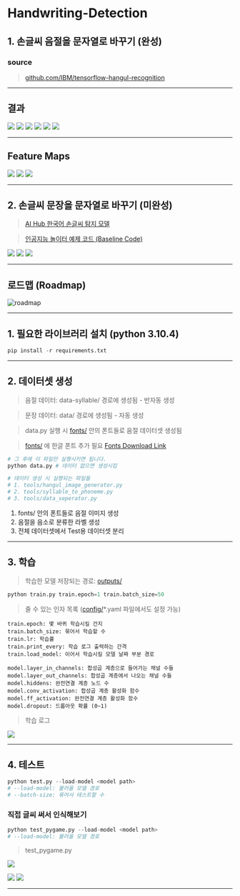 # Handwriting-Detection

## 1. 손글씨 음절을 문자열로 바꾸기 (완성)

### source 
> [github.com/IBM/tensorflow-hangul-recognition](https://github.com/IBM/tensorflow-hangul-recognition)

---

## 결과
![](./insight/predict/1.png)
![](./insight/predict/2.png)
![](./insight/predict/3.png)
![](./insight/predict/4.png)
![](./insight/predict/5.png)
![](./insight/predict/6.png)

---

## Feature Maps
![](./insight/Feature_Map_가_1.png)
![](./insight/Feature_Map_가_2.png)
![](./insight/Feature_Map_가_3.png)

---

## 2. 손글씨 문장을 문자열로 바꾸기 (미완성)
> [AI Hub 한국어 손글씨 탐지 모델](https://aihub.or.kr/problem_contest/nipa-learning-platform/1)

> [인공지능 놀이터 예제 코드 (Baseline Code)](https://ai-korea.kr/playground/selectTutorialPlayground.do)

![](./insight/Cutting_Sentence._Infopng.png)
![](./insight/Brightness_Gradient_Kernel_Width_1.png)
![](./insight/Brightness_Gradient_Kernel_Width_10.png)

---

## 로드맵 (Roadmap)
![roadmap](./insight/roadmap/way2.png)

---

## 1. 필요한 라이브러리 설치 (python 3.10.4)


```python
pip install -r requirements.txt
```

---

## 2. 데이터셋 생성
> 음절 데이터: data-syllable/ 경로에 생성됨 - 반자동 생성

> 문장 데이터: data/ 경로에 생성됨 - 자동 생성

> data.py 실행 시 [fonts/](fonts/) 안의 폰트들로 음절 데이터셋 생성됨

> [fonts/](fonts/) 에 한글 폰트 추가 필요 [Fonts Download Link](https://hangeul.naver.com/2021/fonts)

```python
# 그 후에 이 파일만 실행시키면 됩니다.
python data.py # 데이터 없으면 생성시킴
```

```python
# 데이터 생성 시 실행되는 파일들
# 1. tools/hangul_image_generator.py
# 2. tools/syllable_to_phoneme.py
# 3. tools/data_seperator.py
```

1. fonts/ 안의 폰트들로 음절 이미지 생성
2. 음절을 음소로 분류한 라벨 생성
3. 전체 데이터셋에서 Test용 데이터셋 분리
---

## 3. 학습
> 학습한 모델 저장되는 경로: [outputs/](outputs/)
```python
python train.py train.epoch=1 train.batch_size=50
```

> 줄 수 있는 인자 목록 ([config/](config/)*.yaml 파일에서도 설정 가능)
```
train.epoch: 몇 바퀴 학습시킬 건지
train.batch_size: 묶어서 학습할 수
train.lr: 학습률
train.print_every: 학습 로그 출력하는 간격
train.load_model: 이어서 학습시킬 모델 날짜 부분 경로

model.layer_in_channels: 합성곱 계층으로 들어가는 채널 수들
model.layer_out_channels: 합성곱 계층에서 나오는 채널 수들
model.hiddens: 완전연결 계층 노드 수
model.conv_activation: 합성곱 계층 활성화 함수
model.ff_activation: 완전연결 계층 활성화 함수
model.dropout: 드롭아웃 확률 (0~1)
```

> 학습 로그

![](/insight/%ED%95%99%EC%8A%B5%20%EB%A1%9C%EA%B7%B8.png)

---

## 4. 테스트

```python 
python test.py --load-model <model path>
# --load-model: 불러올 모델 경로
# --batch-size: 묶어서 테스트할 수
```

### 직접 글씨 써서 인식해보기
```python 
python test_pygame.py --load-model <model path>
# --load-model: 불러올 모델 경로
```

> test_pygame.py

![](/insight/pygame.gif)

![](/insight/pygame1.png)
![](/insight/pygame2.png)

---